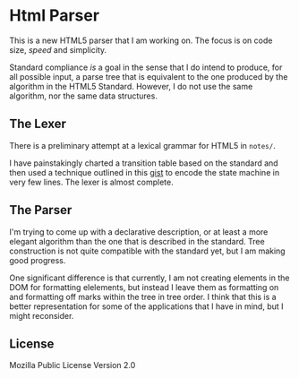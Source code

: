 Html Parser
===========

This is a new HTML5 parser that I am working on.
The focus is on code size, _speed_ and simplicity. 

Standard compliance _is_ a goal in the sense that I do intend to produce, for all possible input, a parse tree that is equivalent to the one produced by the algorithm in the HTML5 Standard. 
However, I do not use the same algorithm, nor the same data structures. 

The Lexer
---------
There is a preliminary attempt at a lexical grammar for HTML5 in `notes/`. 

I have painstakingly charted a transition table based on the standard and then used a technique outlined in this [gist][1] to encode the state machine in very few lines. The lexer is almost complete.

[1]: https://gist.github.com/alwinb/d2787f4cde1f7aadd197f40806cb08ef#file-statemachine-js


The Parser
----------

I'm trying to come up with a declarative description, or at least a more elegant algorithm than the one that is described in the standard. Tree construction is not quite compatible with the standard yet, but I am making good progress. 

One significant difference is that currently, I am not creating elements in the DOM for formatting elelements, but instead I leave them as formatting on and formatting off marks within the tree in tree order. I think that this is a better representation for some of the applications that I have in mind, but I might reconsider. 


License
--------
Mozilla Public License Version 2.0